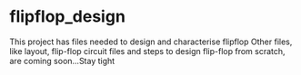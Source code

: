 # flipflop_design
This project has files needed to design and characterise flipflop
Other files, like layout, flip-flop circuit files and steps to design flip-flop from scratch, are coming soon...Stay tight
